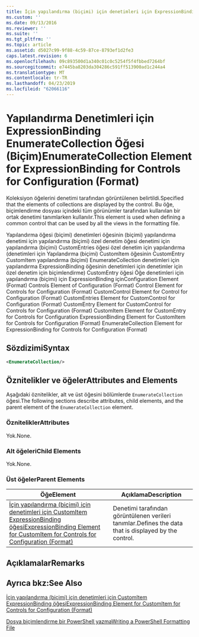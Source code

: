 ```yaml
---
title: İçin yapılandırma (biçimi) için denetimleri için ExpressionBinding EnumerateCollection öğesi | Microsoft Docs
ms.custom: ''
ms.date: 09/13/2016
ms.reviewer: ''
ms.suite: ''
ms.tgt_pltfrm: ''
ms.topic: article
ms.assetid: d5027c99-9f88-4c59-87ce-8793ef1d2fe3
caps.latest.revision: 6
ms.openlocfilehash: 09c893500d1a340c01c0c5254f5f4fbbed7264bf
ms.sourcegitcommit: e7445ba8203da304286c591ff513900ad1c244a4
ms.translationtype: MT
ms.contentlocale: tr-TR
ms.lasthandoff: 04/23/2019
ms.locfileid: "62066116"
---
```

# <a name="enumeratecollection-element-for-expressionbinding-for-controls-for-configuration-format"></a><span data-ttu-id="2743c-102">Yapılandırma Denetimleri için ExpressionBinding EnumerateCollection Öğesi (Biçim)</span><span class="sxs-lookup"><span data-stu-id="2743c-102">EnumerateCollection Element for ExpressionBinding for Controls for Configuration (Format)</span></span>

<span data-ttu-id="2743c-103">Koleksiyon öğelerini denetimi tarafından görüntülenen belirtildi.</span><span class="sxs-lookup"><span data-stu-id="2743c-103">Specified that the elements of collections are displayed by the control.</span></span> <span data-ttu-id="2743c-104">Bu öğe, biçimlendirme dosyası içindeki tüm görünümler tarafından kullanılan bir ortak denetimi tanımlarken kullanılır.</span><span class="sxs-lookup"><span data-stu-id="2743c-104">This element is used when defining a common control that can be used by all the views in the formatting file.</span></span>

<span data-ttu-id="2743c-105">Yapılandırma öğesi (biçimi) denetimleri öğesinin (biçimi) yapılandırma denetimi için yapılandırma (biçimi) özel denetim öğesi denetimi için yapılandırma (biçimi) CustomEntries öğesi özel denetim için yapılandırma (denetimleri için Yapılandırma (biçimi) CustomItem öğesinin CustomEntry CustomItem yapılandırma (biçimi) EnumerateCollection denetimleri için yapılandırma ExpressionBinding öğesinin denetimleri için denetimler için özel denetim için biçimlendirme) CustomEntry öğesi Öğe denetimleri için yapılandırma (biçimi) için ExpressionBinding için</span><span class="sxs-lookup"><span data-stu-id="2743c-105">Configuration Element (Format) Controls Element of Configuration (Format) Control Element for Controls for Configuration (Format) CustomControl Element for Control for Configuration (Format) CustomEntries Element for CustomControl for Configuration (Format) CustomEntry Element for CustomControl for Controls for Configuration (Format) CustomItem Element for CustomEntry for Controls for Configuration ExpressionBinding Element for CustomItem for Controls for Configuration (Format) EnumerateCollection Element for ExpressionBinding for Controls for Configuration (Format)</span></span>

## <a name="syntax"></a><span data-ttu-id="2743c-106">Sözdizimi</span><span class="sxs-lookup"><span data-stu-id="2743c-106">Syntax</span></span>

```xml
<EnumerateCollection/>
```

## <a name="attributes-and-elements"></a><span data-ttu-id="2743c-107">Öznitelikler ve öğeler</span><span class="sxs-lookup"><span data-stu-id="2743c-107">Attributes and Elements</span></span>

<span data-ttu-id="2743c-108">Aşağıdaki öznitelikler, alt ve üst öğesini bölümlerde `EnumerateCollection` öğesi.</span><span class="sxs-lookup"><span data-stu-id="2743c-108">The following sections describe attributes, child elements, and the parent element of the `EnumerateCollection` element.</span></span>

### <a name="attributes"></a><span data-ttu-id="2743c-109">Öznitelikler</span><span class="sxs-lookup"><span data-stu-id="2743c-109">Attributes</span></span>

<span data-ttu-id="2743c-110">Yok.</span><span class="sxs-lookup"><span data-stu-id="2743c-110">None.</span></span>

### <a name="child-elements"></a><span data-ttu-id="2743c-111">Alt öğeleri</span><span class="sxs-lookup"><span data-stu-id="2743c-111">Child Elements</span></span>

<span data-ttu-id="2743c-112">Yok.</span><span class="sxs-lookup"><span data-stu-id="2743c-112">None.</span></span>

### <a name="parent-elements"></a><span data-ttu-id="2743c-113">Üst öğeler</span><span class="sxs-lookup"><span data-stu-id="2743c-113">Parent Elements</span></span>

|<span data-ttu-id="2743c-114">Öğe</span><span class="sxs-lookup"><span data-stu-id="2743c-114">Element</span></span>|<span data-ttu-id="2743c-115">Açıklama</span><span class="sxs-lookup"><span data-stu-id="2743c-115">Description</span></span>|
|-------------|-----------------|
|[<span data-ttu-id="2743c-116">İçin yapılandırma (biçimi) için denetimleri için CustomItem ExpressionBinding öğesi</span><span class="sxs-lookup"><span data-stu-id="2743c-116">ExpressionBinding Element for CustomItem for Controls for Configuration (Format)</span></span>](./expressionbinding-element-for-customitem-for-controls-for-configuration-format.md)|<span data-ttu-id="2743c-117">Denetimi tarafından görüntülenen verileri tanımlar.</span><span class="sxs-lookup"><span data-stu-id="2743c-117">Defines the data that is displayed by the control.</span></span>|

## <a name="remarks"></a><span data-ttu-id="2743c-118">Açıklamalar</span><span class="sxs-lookup"><span data-stu-id="2743c-118">Remarks</span></span>

## <a name="see-also"></a><span data-ttu-id="2743c-119">Ayrıca bkz:</span><span class="sxs-lookup"><span data-stu-id="2743c-119">See Also</span></span>

[<span data-ttu-id="2743c-120">İçin yapılandırma (biçimi) için denetimleri için CustomItem ExpressionBinding öğesi</span><span class="sxs-lookup"><span data-stu-id="2743c-120">ExpressionBinding Element for CustomItem for Controls for Configuration (Format)</span></span>](./expressionbinding-element-for-customitem-for-controls-for-configuration-format.md)

[<span data-ttu-id="2743c-121">Dosya biçimlendirme bir PowerShell yazma</span><span class="sxs-lookup"><span data-stu-id="2743c-121">Writing a PowerShell Formatting File</span></span>](./writing-a-powershell-formatting-file.md)
